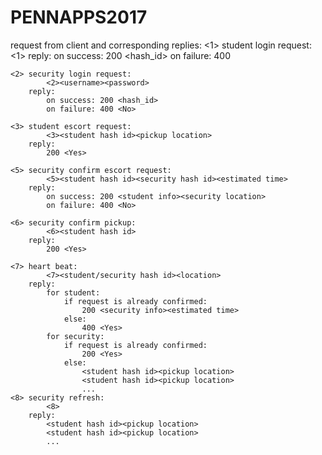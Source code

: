 # PENNAPPS2017
request from client and corresponding replies:
    <1> student login request:
            <1><username><password>
        reply:
            on success: 200 <hash_id>
            on failure: 400 <No>

    <2> security login request:
            <2><username><password>
        reply:
            on success: 200 <hash_id>
            on failure: 400 <No>

    <3> student escort request:
            <3><student hash id><pickup location>
        reply:
            200 <Yes>

    <5> security confirm escort request:
            <5><student hash id><security hash id><estimated time>
        reply:
            on success: 200 <student info><security location>
            on failure: 400 <No>

    <6> security confirm pickup:
            <6><student hash id>
        reply:
            200 <Yes>

    <7> heart beat:
            <7><student/security hash id><location>
        reply:
            for student:
                if request is already confirmed:
                    200 <security info><estimated time>
                else:
                    400 <Yes>
            for security:
                if request is already confirmed:
                    200 <Yes>
                else:
                    <student hash id><pickup location>
                    <student hash id><pickup location>
                    ...
    <8> security refresh:
            <8>
        reply:
            <student hash id><pickup location>
            <student hash id><pickup location>
            ...

